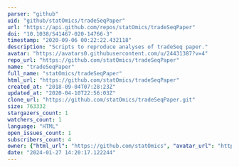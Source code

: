 ```yaml
---
parser: "github"
uid: "github/statOmics/tradeSeqPaper"
url: "https://api.github.com/repos/statOmics/tradeSeqPaper"
doi: "10.1038/S41467-020-14766-3"
timestamp: "2020-09-06 00:22:22.432118"
description: "Scripts to reproduce analyses of tradeSeq paper."
avatar: "https://avatars0.githubusercontent.com/u/24431387?v=4"
repo_url: "https://github.com/statOmics/tradeSeqPaper"
name: "tradeSeqPaper"
full_name: "statOmics/tradeSeqPaper"
html_url: "https://github.com/statOmics/tradeSeqPaper"
created_at: "2018-09-04T07:28:23Z"
updated_at: "2020-04-10T22:56:03Z"
clone_url: "https://github.com/statOmics/tradeSeqPaper.git"
size: 763332
stargazers_count: 1
watchers_count: 1
language: "HTML"
open_issues_count: 1
subscribers_count: 4
owner: {"html_url": "https://github.com/statOmics", "avatar_url": "https://avatars0.githubusercontent.com/u/24431387?v=4", "login": "statOmics", "type": "User"}
date: "2024-01-27 14:20:17.122244"
---
```

